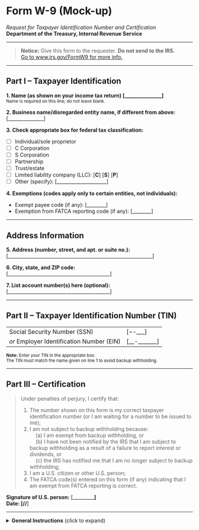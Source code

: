 # **Form W-9 (Mock-up)**

_Request for Taxpayer Identification Number and Certification_  
**Department of the Treasury, Internal Revenue Service**

---

> **Notice:** Give this form to the requester. **Do not send to the IRS.**  
> [Go to www.irs.gov/FormW9 for more info.](https://www.irs.gov/forms-pubs/about-form-w-9)

---

## **Part I – Taxpayer Identification**

**1. Name (as shown on your income tax return) [_______________]**  
<sub>Name is required on this line; do not leave blank.</sub>

**2. Business name/disregarded entity name, if different from above:**  
[_______________]

**3. Check appropriate box for federal tax classification:**

- [ ] Individual/sole proprietor
- [ ] C Corporation
- [ ] S Corporation
- [ ] Partnership
- [ ] Trust/estate
- [ ] Limited liability company (LLC): [__C__] [__S__] [__P__]
- [ ] Other (specify): [_____________________]

**4. Exemptions (codes apply only to certain entities, not individuals):**

- Exempt payee code (if any): [________]
- Exemption from FATCA reporting code (if any): [________]

---

## **Address Information**

**5. Address (number, street, and apt. or suite no.):**  
[_____________________________________________________________]

**6. City, state, and ZIP code:**  
[___________________________________________]

**7. List account number(s) here (optional):**  
[___________________________________________]

---

## **Part II – Taxpayer Identification Number (TIN)**

|                                           |               |
| ----------------------------------------- | ------------- |
| Social Security Number (SSN)              | [___-__-____] |
| _or_ Employer Identification Number (EIN) | [__-_______]  |

<sub>**Note:** Enter your TIN in the appropriate box.  
The TIN must match the name given on line 1 to avoid backup withholding.</sub>

---

## **Part III – Certification**

> Under penalties of perjury, I certify that:
>
> 1. The number shown on this form is my correct taxpayer identification number (or I am waiting for a number to be issued to me);
> 2. I am not subject to backup withholding because:  
>    &nbsp; &nbsp; (a) I am exempt from backup withholding, or  
>    &nbsp; &nbsp; (b) I have not been notified by the IRS that I am subject to backup withholding as a result of a failure to report interest or dividends, or  
>    &nbsp; &nbsp; (c) the IRS has notified me that I am no longer subject to backup withholding;
> 3. I am a U.S. citizen or other U.S. person;
> 4. The FATCA code(s) entered on this form (if any) indicating that I am exempt from FATCA reporting is correct.

**Signature of U.S. person:** [_____________________________]  
**Date:** [______/______/________]

---

<details>
<summary><strong>General Instructions</strong> (click to expand)</summary>

**Section references are to the Internal Revenue Code unless otherwise noted.**

**Purpose of Form:**  
An individual or entity (Form W-9 requester) who is required to file an information return with the IRS must obtain your correct taxpayer identification number (TIN) to report income paid to you, mortgage interest, acquisition or abandonment of secured property, cancellation of debt, or contributions you made to an IRA.

For the latest information, visit [www.irs.gov/FormW9](https://www.irs.gov/formw9).

</details>
